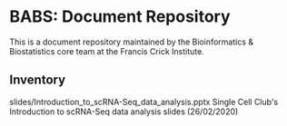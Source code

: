
# BABS: Document Repository

This is a document repository maintained by the Bioinformatics & Biostatistics core team at the Francis Crick Institute.

## Inventory

slides/Introduction_to_scRNA-Seq_data_analysis.pptx
	Single Cell Club's Introduction to scRNA-Seq data analysis slides (26/02/2020) 
